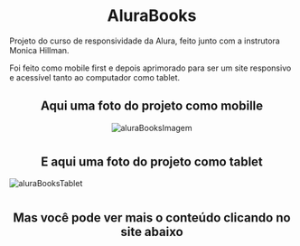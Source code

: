 <h1 align="center"><strong>AluraBooks</strong></h1>
<p>Projeto do curso de responsividade da Alura, feito junto com a instrutora Monica Hillman.</p>
<p>Foi feito como mobile first e depois aprimorado para ser um site responsivo e acessível tanto ao computador como tablet.</p>

<h2 align="center">Aqui uma foto do projeto como mobille</h2>

<div align="center">

  ![aluraBooksImagem](https://github.com/ViniciusFerreiraDeSa/alurabooks/assets/125524394/54eaa792-05fa-44bf-861e-4409ef9f5a5f)

</div>



#

<h2 align="center">E aqui uma foto do projeto como tablet</h2>
  
  ![aluraBooksTablet](https://github.com/ViniciusFerreiraDeSa/alurabooks/assets/125524394/06ad408d-7969-45b5-a37a-684df2896939)
  
  #
  
  <h2 align="center">Mas você pode ver mais o conteúdo clicando no site abaixo</h2>
  

